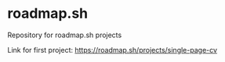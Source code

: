 # roadmap.sh
Repository for roadmap.sh projects

Link for first project: https://roadmap.sh/projects/single-page-cv
